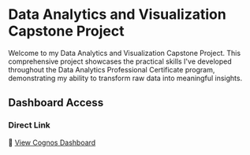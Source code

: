 # Data Analytics and Visualization Capstone Project

Welcome to my Data Analytics and Visualization Capstone Project. This comprehensive project showcases the practical skills I've developed throughout the Data Analytics Professional Certificate program, demonstrating my ability to transform raw data into meaningful insights.

## Dashboard Access
### Direct Link
🔗 [View Cognos Dashboard](https://eu2.ca.analytics.ibm.com/bi/?perspective=dashboard&pathRef=.my_folders%2FPart%2B1a&action=view&mode=dashboard&subView=model000001955be30e9f_00000000)

